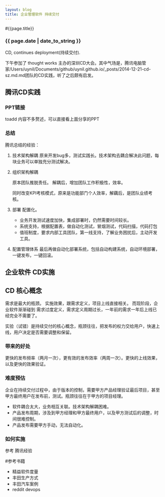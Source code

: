 ```yaml
---
layout: blog
title: 企业管理软件 持续交付
---
```


#{{page.title}}

### {{ page.date | date_to_string }}

CD, continues deployment(持续交付).

下午参加了 thought works 主办的深圳CD大会。其中气场是，腾讯电脑管家/Users/uynil/Documents/github/uynil.github.io/_posts/2014-12-21-cd-sz.md.md团队的CD实践，听了之后颇有启发。

## 腾讯CD实践
### PPT链接
toadd
内容不多赘述，可以直接看上面分享的PPT
### 总结
腾讯总结的经验：

1. 技术架构解耦 
	原来开发bug多，测试实践长。技术架构去耦合解决此问题，每块业务可以单独充分测试解决。
2. 组织架构解耦

	原本团队推脱责任。
	解耦后，增加团队工作积极性，效率。
	
	同时改变KPI考核模式，原来是功能部门个人效率，解藕后，是团队业绩考核。
	
3. 部署 配置化。
	* 业务开发测试速度加快，集成部署时，仍然需要时间较长。
	* 系统支持，根据配置表，做自动化测试，冒烟测试，代码扫描，代码打包
    * 值班制度，要求内部工具团队，第一线支持，了解业务困扰后，主动开发工具。
	
4. 配置管理体系
最后再做自动化部署系统，包括自动构建系统，自动环境部署，一键发布，一键回滚。


## 企业软件 CD实施

## CD 核心概念
需求是最大的瓶颈。
实施效果，跟需求定义，项目上线直接相关。
而现阶段，企业软件渐渐碰到 需求过度定义，需求定义周期过长，一年前的需求一年后上线已经完全不需要了。

实验（试错）是持续交付的核心概念，瓶颈往往，把发布的权力交给用户，快速上线，用户决定是否需要调整和保留。

### 带来的好处

更快的发布频率（两月一次），更有效的发布效率（两周一次）。更快的上线效果，以及更快的效果验证。


### 难度预估

企业在持续交付过程中，由于版本的控制，需要甲方产品经理验证最后项目，甚至甲方最终用户在发布前，测试。瓶颈往往在于甲方的项目经理。

* 软件耦合太大，业务相互关联。技术架构解耦困难。
* 产品发布周期，涉及到甲方经理和甲方最终用户，以及甲方测试后的调整，时间很难控制。
* 产品发布需要甲方手动，无法自动化。

### 如何实施
参考 腾讯经验

#参考书籍
* 精益软件度量
* 丰田生产方式
* 丰田汽车案例
* reddit devops

